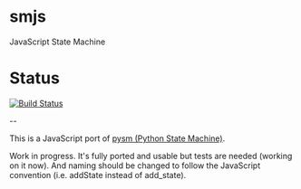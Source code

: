 # smjs
JavaScript State Machine

# Status
[![Build Status](https://travis-ci.org/pgularski/smjs.png?branch=master)](https://travis-ci.org/pgularski/smjs)

--

This is a JavaScript port of [pysm (Python State Machine)](https://github.com/pgularski/pysm).

Work in progress. It's fully ported and usable but tests are needed (working on it now). And naming should be changed to follow the JavaScript convention (i.e. addState instead of add_state).
